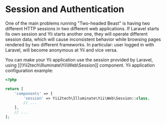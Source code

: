 Session and Authentication
==========================

One of the main problems running "Two-headed Beast" is having two different HTTP sessions in two different
web applications. If Laravel starts its own session and Yii starts another one, they will operate different
session data, which will cause inconsistent behavior while browsing pages rendered by two different frameworks.
In particular: user logged in with Laravel, will become anonymous at Yii and vice versa.

You can make your Yii application use the session provided by Laravel, using [[\Yii2tech\Illuminate\Yii\Web\Session]] component.
Yii application configuration example:

```php
<?php

return [
    'components' => [
        'session' => Yii2tech\Illuminate\Yii\Web\Session::class,
        // ...
    ],
    // ...
];
```
